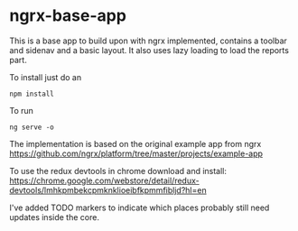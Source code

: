 # ngrx-base-app
This is a base app to build upon with ngrx implemented, contains a toolbar and sidenav and a basic layout. It also uses lazy loading to load the reports part.

To install just do an 

    npm install
    
To run

    ng serve -o

The implementation is based on the original example app from ngrx https://github.com/ngrx/platform/tree/master/projects/example-app

To use the redux devtools in chrome download and install: https://chrome.google.com/webstore/detail/redux-devtools/lmhkpmbekcpmknklioeibfkpmmfibljd?hl=en

I've added TODO markers to indicate which places probably still need updates inside the core.
